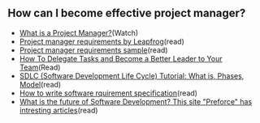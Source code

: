 ## How can I become effective project manager?

- [What is a Project Manager?](https://www.youtube.com/watch?v=v7g4eourYwI&t=27s)(Watch)
- [Project manager requirements by Leapfrog](https://www.jobsnepal.com/project-manager-pm-89197)(read)
- [Project manager requirements sample](https://www.jobsnepal.com/project-manager-111769)(read)
- [How To Delegate Tasks and Become a Better Leader to Your Team](https://simpleprogrammer.com/team-leader-delegation/)(Read)
- [SDLC (Software Development Life Cycle) Tutorial: What is, Phases, Model](https://www.guru99.com/software-development-life-cycle-tutorial.html)(read)
- [How to write software rquirement specification](https://www.perforce.com/blog/alm/how-write-software-requirements-specification-srs-document)(read)
- [What is the future of Software Development? This site "Preforce" has intresting articles](https://www.perforce.com/blog/the-future-of-software-development)(read)
